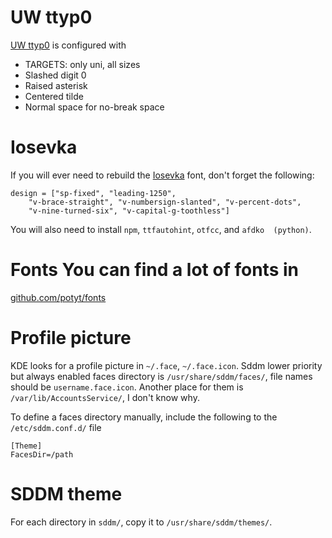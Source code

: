 # UW ttyp0
[UW ttyp0](https://people.mpi-inf.mpg.de/~uwe/misc/uw-ttyp0/) is 
configured with
 - TARGETS: only uni, all sizes
 - Slashed digit 0
 - Raised asterisk
 - Centered tilde
 - Normal space for no-break space

# Iosevka
If you will ever need to rebuild the 
[Iosevka](https://typeof.net/Iosevka/) font, don't forget the following:
``` 
design = ["sp-fixed", "leading-1250", 
	"v-brace-straight", "v-numbersign-slanted", "v-percent-dots", 
	"v-nine-turned-six", "v-capital-g-toothless"]
```
You will also need to install `npm`, `ttfautohint`, `otfcc`, and `afdko 
(python)`.

# Fonts You can find a lot of fonts in 
[github.com/potyt/fonts](https://github.com/potyt/fonts)

# Profile picture
KDE looks for a profile picture in `~/.face`, `~/.face.icon`. 
Sddm lower priority but always enabled faces directory is
`/usr/share/sddm/faces/`, file names should be
`username.face.icon`. Another place for them is
`/var/lib/AccountsService/`, I don't know why. 

To define a faces directory manually, include the following to the 
`/etc/sddm.conf.d/` file
```
[Theme]
FacesDir=/path
```

# SDDM theme
For each directory in `sddm/`, copy it to `/usr/share/sddm/themes/`. 
